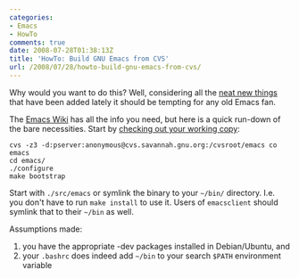 ```yaml
---
categories:
- Emacs
- HowTo
comments: true
date: 2008-07-28T01:38:13Z
title: 'HowTo: Build GNU Emacs from CVS'
url: /2008/07/28/howto-build-gnu-emacs-from-cvs/
---
```


Why would you want to do this?  Well, considering all the [neat new things][1]
that have been added lately it should be tempting for any old Emacs fan.

The [Emacs Wiki][2] has all the info you need, but here is a quick run-down of
the bare necessities.  Start by [checking out your working copy][3]:

```
cvs -z3 -d:pserver:anonymous@cvs.savannah.gnu.org:/cvsroot/emacs co emacs
cd emacs/
./configure
make bootstrap
```

Start with `./src/emacs` or symlink the binary to your `~/bin/` directory.
I.e. you don't have to run `make install` to use it.  Users of `emacsclient`
should symlink that to their `~/bin` as well.

Assumptions made:

1. you have the appropriate -dev packages installed in Debian/Ubuntu, and
2. your `.bashrc` does indeed add `~/bin` to your search `$PATH` environment variable

[1]: http://blog.orebokech.com/2008/07/emacs-snapshot-20080727-1.html
[2]: http://www.emacswiki.org
[3]: http://www.emacswiki.org/cgi-bin/emacs-en/EmacsFromCVS
